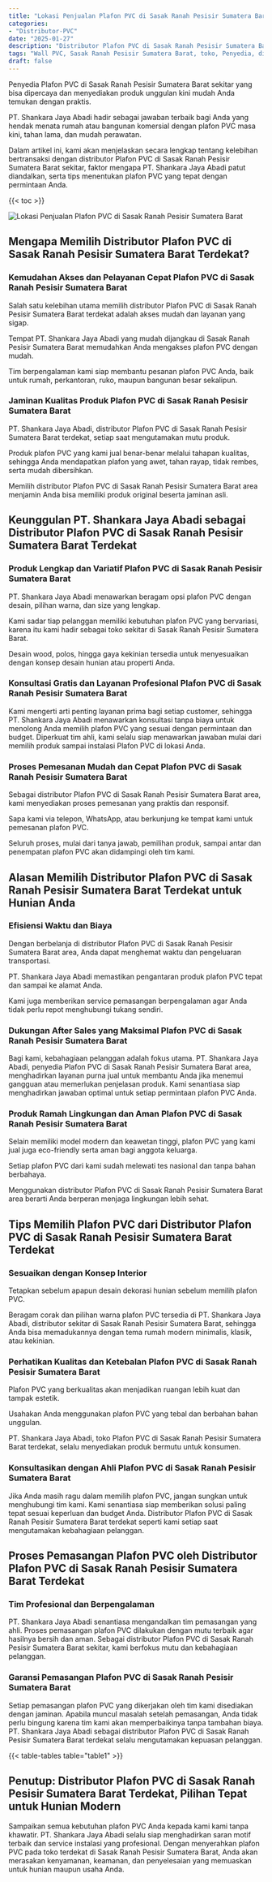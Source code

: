 ```yaml
---
title: "Lokasi Penjualan Plafon PVC di Sasak Ranah Pesisir Sumatera Barat"
categories: 
- "Distributor-PVC"
date: "2025-01-27"
description: "Distributor Plafon PVC di Sasak Ranah Pesisir Sumatera Barat bagi rumah, kantor, serta gerai. Panel terbaik, beragam motif, variasi warna modern, dengan layanan penempatan oleh tim berpengalaman dan jaminan resmi!|Layanan penjualan Plafon PVC di Sasak Ranah Pesisir Sumatera Barat bagi keperluan rumah, perkantoran, atau toko, beserta produk berkualitas dan pemasangan oleh teknisi profesional serta kepastian resmi.|Alternatif Plafon PVC di Sasak Ranah Pesisir Sumatera Barat yang terbukti untuk rumah, office, serta ritel, bersama produk terbaik dan penempatan oleh teknisi berpengalaman serta garansi resmi.|Penjualan Plafon PVC di Sasak Ranah Pesisir Sumatera Barat bagi rumah, perkantoran, dan gerai, dengan material terbaik dan pemasangan dikerjakan oleh tim ahli, lengkap beserta garansi resmi.}"
tags: "Wall PVC, Sasak Ranah Pesisir Sumatera Barat, toko, Penyedia, distributor"
draft: false
---
```


Penyedia Plafon PVC di Sasak Ranah Pesisir Sumatera Barat sekitar yang bisa dipercaya dan menyediakan produk unggulan kini mudah Anda temukan dengan praktis.

PT. Shankara Jaya Abadi hadir sebagai jawaban terbaik bagi Anda yang hendak menata rumah atau bangunan komersial dengan plafon PVC masa kini, tahan lama, dan mudah perawatan.

Dalam artikel ini, kami akan menjelaskan secara lengkap tentang kelebihan bertransaksi dengan distributor Plafon PVC di Sasak Ranah Pesisir Sumatera Barat sekitar, faktor mengapa PT. Shankara Jaya Abadi patut diandalkan, serta tips menentukan plafon PVC yang tepat dengan permintaan Anda.

{{< toc >}}

![Lokasi Penjualan Plafon PVC di Sasak Ranah Pesisir Sumatera Barat](/images/Distributor-PVC/Lokasi-Penjualan-Plafon-PVC-di-Sasak-Ranah-Pesisir-Sumatera-Barat.png)


## Mengapa Memilih Distributor Plafon PVC di Sasak Ranah Pesisir Sumatera Barat Terdekat?

### Kemudahan Akses dan Pelayanan Cepat Plafon PVC di Sasak Ranah Pesisir Sumatera Barat

Salah satu kelebihan utama memilih distributor Plafon PVC di Sasak Ranah Pesisir Sumatera Barat terdekat adalah akses mudah dan layanan yang sigap.

Tempat PT. Shankara Jaya Abadi yang mudah dijangkau di Sasak Ranah Pesisir Sumatera Barat memudahkan Anda mengakses plafon PVC dengan mudah.

Tim berpengalaman kami siap membantu pesanan plafon PVC Anda, baik untuk rumah, perkantoran, ruko, maupun bangunan besar sekalipun.

### Jaminan Kualitas Produk Plafon PVC di Sasak Ranah Pesisir Sumatera Barat

PT. Shankara Jaya Abadi, distributor Plafon PVC di Sasak Ranah Pesisir Sumatera Barat terdekat, setiap saat mengutamakan mutu produk.

Produk plafon PVC yang kami jual benar-benar melalui tahapan kualitas, sehingga Anda mendapatkan plafon yang awet, tahan rayap, tidak rembes, serta mudah dibersihkan.

Memilih distributor Plafon PVC di Sasak Ranah Pesisir Sumatera Barat area menjamin Anda bisa memiliki produk original beserta jaminan asli.

## Keunggulan PT. Shankara Jaya Abadi sebagai Distributor Plafon PVC di Sasak Ranah Pesisir Sumatera Barat Terdekat

### Produk Lengkap dan Variatif Plafon PVC di Sasak Ranah Pesisir Sumatera Barat

PT. Shankara Jaya Abadi menawarkan beragam opsi plafon PVC dengan desain, pilihan warna, dan size yang lengkap.

Kami sadar tiap pelanggan memiliki kebutuhan plafon PVC yang bervariasi, karena itu kami hadir sebagai toko sekitar di Sasak Ranah Pesisir Sumatera Barat.

Desain wood, polos, hingga gaya kekinian tersedia untuk menyesuaikan dengan konsep desain hunian atau properti Anda.

### Konsultasi Gratis dan Layanan Profesional Plafon PVC di Sasak Ranah Pesisir Sumatera Barat

Kami mengerti arti penting layanan prima bagi setiap customer, sehingga PT. Shankara Jaya Abadi menawarkan konsultasi tanpa biaya untuk menolong Anda memilih plafon PVC yang sesuai dengan permintaan dan budget. Diperkuat tim ahli, kami selalu siap menawarkan jawaban mulai dari memilih produk sampai instalasi Plafon PVC di lokasi Anda.

### Proses Pemesanan Mudah dan Cepat Plafon PVC di Sasak Ranah Pesisir Sumatera Barat

Sebagai distributor Plafon PVC di Sasak Ranah Pesisir Sumatera Barat area, kami menyediakan proses pemesanan yang praktis dan responsif.

Sapa kami via telepon, WhatsApp, atau berkunjung ke tempat kami untuk pemesanan plafon PVC.

Seluruh proses, mulai dari tanya jawab, pemilihan produk, sampai antar dan penempatan plafon PVC akan didampingi oleh tim kami.

## Alasan Memilih Distributor Plafon PVC di Sasak Ranah Pesisir Sumatera Barat Terdekat untuk Hunian Anda

### Efisiensi Waktu dan Biaya

Dengan berbelanja di distributor Plafon PVC di Sasak Ranah Pesisir Sumatera Barat area, Anda dapat menghemat waktu dan pengeluaran transportasi.

PT. Shankara Jaya Abadi memastikan pengantaran produk plafon PVC tepat dan sampai ke alamat Anda.

Kami juga memberikan service pemasangan berpengalaman agar Anda tidak perlu repot menghubungi tukang sendiri.

### Dukungan After Sales yang Maksimal Plafon PVC di Sasak Ranah Pesisir Sumatera Barat

Bagi kami, kebahagiaan pelanggan adalah fokus utama. PT. Shankara Jaya Abadi, penyedia Plafon PVC di Sasak Ranah Pesisir Sumatera Barat area, menghadirkan layanan purna jual untuk membantu Anda jika menemui gangguan atau memerlukan penjelasan produk. Kami senantiasa siap menghadirkan jawaban optimal untuk setiap permintaan plafon PVC Anda.

### Produk Ramah Lingkungan dan Aman Plafon PVC di Sasak Ranah Pesisir Sumatera Barat

Selain memiliki model modern dan keawetan tinggi, plafon PVC yang kami jual juga eco-friendly serta aman bagi anggota keluarga.

Setiap plafon PVC dari kami sudah melewati tes nasional dan tanpa bahan berbahaya.

Menggunakan distributor Plafon PVC di Sasak Ranah Pesisir Sumatera Barat area berarti Anda berperan menjaga lingkungan lebih sehat.

## Tips Memilih Plafon PVC dari Distributor Plafon PVC di Sasak Ranah Pesisir Sumatera Barat Terdekat

### Sesuaikan dengan Konsep Interior

Tetapkan sebelum apapun desain dekorasi hunian sebelum memilih plafon PVC.

Beragam corak dan pilihan warna plafon PVC tersedia di PT. Shankara Jaya Abadi, distributor sekitar di Sasak Ranah Pesisir Sumatera Barat, sehingga Anda bisa memadukannya dengan tema rumah modern minimalis, klasik, atau kekinian.

### Perhatikan Kualitas dan Ketebalan Plafon PVC di Sasak Ranah Pesisir Sumatera Barat

Plafon PVC yang berkualitas akan menjadikan ruangan lebih kuat dan tampak estetik.

Usahakan Anda menggunakan plafon PVC yang tebal dan berbahan bahan unggulan.

PT. Shankara Jaya Abadi, toko Plafon PVC di Sasak Ranah Pesisir Sumatera Barat terdekat, selalu menyediakan produk bermutu untuk konsumen.

### Konsultasikan dengan Ahli Plafon PVC di Sasak Ranah Pesisir Sumatera Barat

Jika Anda masih ragu dalam memilih plafon PVC, jangan sungkan untuk menghubungi tim kami. Kami senantiasa siap memberikan solusi paling tepat sesuai keperluan dan budget Anda. Distributor Plafon PVC di Sasak Ranah Pesisir Sumatera Barat terdekat seperti kami setiap saat mengutamakan kebahagiaan pelanggan.

## Proses Pemasangan Plafon PVC oleh Distributor Plafon PVC di Sasak Ranah Pesisir Sumatera Barat Terdekat

### Tim Profesional dan Berpengalaman

PT. Shankara Jaya Abadi senantiasa mengandalkan tim pemasangan yang ahli. Proses pemasangan plafon PVC dilakukan dengan mutu terbaik agar hasilnya bersih dan aman. Sebagai distributor Plafon PVC di Sasak Ranah Pesisir Sumatera Barat sekitar, kami berfokus mutu dan kebahagiaan pelanggan.

### Garansi Pemasangan Plafon PVC di Sasak Ranah Pesisir Sumatera Barat

Setiap pemasangan plafon PVC yang dikerjakan oleh tim kami disediakan dengan jaminan. Apabila muncul masalah setelah pemasangan, Anda tidak perlu bingung karena tim kami akan memperbaikinya tanpa tambahan biaya. PT. Shankara Jaya Abadi sebagai distributor Plafon PVC di Sasak Ranah Pesisir Sumatera Barat terdekat selalu mengutamakan kepuasan pelanggan.

{{< table-tables table="table1" >}}

## Penutup: Distributor Plafon PVC di Sasak Ranah Pesisir Sumatera Barat Terdekat, Pilihan Tepat untuk Hunian Modern

Sampaikan semua kebutuhan plafon PVC Anda kepada kami kami tanpa khawatir. PT. Shankara Jaya Abadi selalu siap menghadirkan saran motif terbaik dan service instalasi yang profesional. Dengan menyerahkan plafon PVC pada toko terdekat di Sasak Ranah Pesisir Sumatera Barat, Anda akan merasakan kenyamanan, keamanan, dan penyelesaian yang memuaskan untuk hunian maupun usaha Anda.